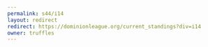```yaml
---
permalink: s44/i14
layout: redirect
redirect: https://dominionleague.org/current_standings?div=i14
owner: truffles
---
```

